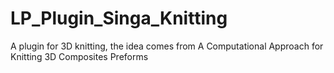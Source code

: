# LP_Plugin_Singa_Knitting
A plugin for 3D knitting, the idea comes from A Computational Approach for Knitting 3D Composites Preforms
